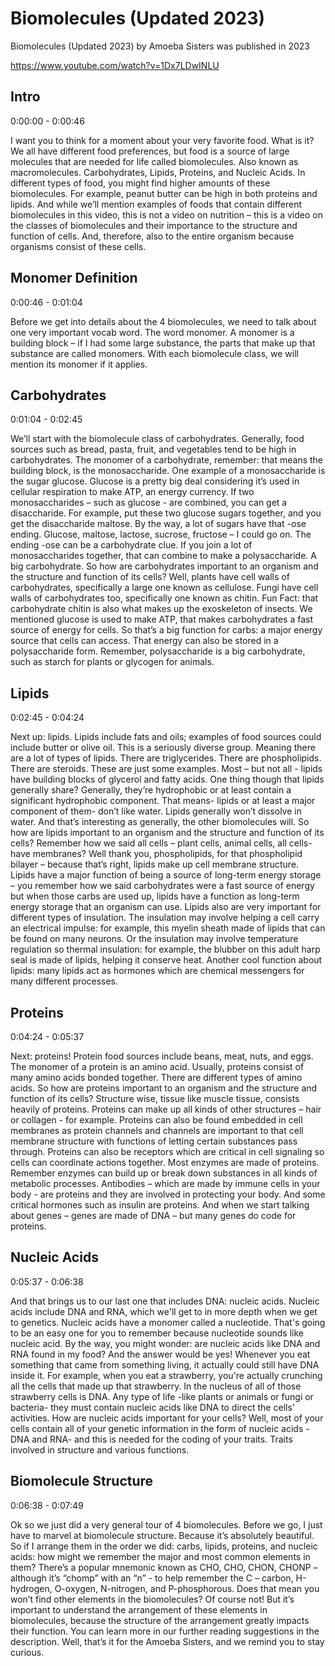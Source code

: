 # Biomolecules (Updated 2023)

Biomolecules (Updated 2023) by Amoeba Sisters was published in 2023

https://www.youtube.com/watch?v=1Dx7LDwINLU

## Intro

0:00:00 - 0:00:46

I want you to think for a moment about your very favorite food. What is it? We all have different food preferences, but food is a source of large molecules that are needed for life called biomolecules. Also known as macromolecules. Carbohydrates, Lipids, Proteins, and Nucleic Acids. In different types of food, you might find higher amounts of these biomolecules. For example, peanut butter can be high in both proteins and lipids. And while we’ll mention examples of foods that contain different biomolecules in this video, this is not a video on nutrition – this is a video on the classes of biomolecules and their importance to the structure and function of cells. And, therefore, also to the entire organism because organisms consist of these cells.

## Monomer Definition

0:00:46 - 0:01:04

Before we get into details about the 4 biomolecules, we need to talk about one very important vocab word. The word monomer. A monomer is a building block – if I had some large substance, the parts that make up that substance are called monomers. With each biomolecule class, we will mention its monomer if it applies.

## Carbohydrates

0:01:04 - 0:02:45

We’ll start with the biomolecule class of carbohydrates. Generally, food sources such as bread, pasta, fruit, and vegetables tend to be high in carbohydrates. The monomer of a carbohydrate, remember: that means the building block, is the monosaccharide. One example of a monosaccharide is the sugar glucose. Glucose is a pretty big deal considering it’s used in cellular respiration to make ATP, an energy currency. If two monosaccharides – such as glucose - are combined, you can get a disaccharide. For example, put these two glucose sugars together, and you get the disaccharide maltose. By the way, a lot of sugars have that -ose ending. Glucose, maltose, lactose, sucrose, fructose – I could go on. The ending -ose can be a carbohydrate clue. If you join a lot of monosaccharides together, that can combine to make a polysaccharide. A big carbohydrate. So how are carbohydrates important to an organism and the structure and function of its cells? Well, plants have cell walls of carbohydrates, specifically a large one known as cellulose. Fungi have cell walls of carbohydrates too, specifically one known as chitin. Fun Fact: that carbohydrate chitin is also what makes up the exoskeleton of insects. We mentioned glucose is used to make ATP, that makes carbohydrates a fast source of energy for cells. So that’s a big function for carbs: a major energy source that cells can access. That energy can also be stored in a polysaccharide form. Remember, polysaccharide is a big carbohydrate, such as starch for plants or glycogen for animals.

## Lipids

0:02:45 - 0:04:24

Next up: lipids. Lipids include fats and oils; examples of food sources could include butter or olive oil. This is a seriously diverse group. Meaning there are a lot of types of lipids. There are triglycerides. There are phospholipids. There are steroids. These are just some examples. Most – but not all - lipids have building blocks of glycerol and fatty acids. One thing though that lipids generally share? Generally, they’re hydrophobic or at least contain a significant hydrophobic component. That means- lipids or at least a major component of them- don’t like water. Lipids generally won’t dissolve in water. And that’s interesting as generally, the other biomolecules will. So how are lipids important to an organism and the structure and function of its cells? Remember how we said all cells – plant cells, animal cells, all cells- have membranes? Well thank you, phospholipids, for that phospholipid bilayer – because that’s right, lipids make up cell membrane structure. Lipids have a major function of being a source of long-term energy storage – you remember how we said carbohydrates were a fast source of energy but when those carbs are used up, lipids have a function as long-term energy storage that an organism can use. Lipids also are very important for different types of insulation. The insulation may involve helping a cell carry an electrical impulse: for example, this myelin sheath made of lipids that can be found on many neurons. Or the insulation may involve temperature regulation so thermal insulation: for example, the blubber on this adult harp seal is made of lipids, helping it conserve heat. Another cool function about lipids: many lipids act as hormones which are chemical messengers for many different processes.

## Proteins

0:04:24 - 0:05:37

Next: proteins! Protein food sources include beans, meat, nuts, and eggs. The monomer of a protein is an amino acid. Usually, proteins consist of many amino acids bonded together. There are different types of amino acids. So how are proteins important to an organism and the structure and function of its cells? Structure wise, tissue like muscle tissue, consists heavily of proteins. Proteins can make up all kinds of other structures – hair or collagen - for example. Proteins can also be found embedded in cell membranes as protein channels and channels are important to that cell membrane structure with functions of letting certain substances pass through. Proteins can also be receptors which are critical in cell signaling so cells can coordinate actions together. Most enzymes are made of proteins. Remember enzymes can build up or break down substances in all kinds of metabolic processes. Antibodies – which are made by immune cells in your body - are proteins and they are involved in protecting your body. And some critical hormones such as insulin are proteins. And when we start talking about genes – genes are made of DNA – but many genes do code for proteins.

## Nucleic Acids

0:05:37 - 0:06:38

And that brings us to our last one that includes DNA: nucleic acids. Nucleic acids include DNA and RNA, which we'll get to in more depth when we get to genetics. Nucleic acids have a monomer called a nucleotide. That's going to be an easy one for you to remember because nucleotide sounds like nucleic acid. By the way, you might wonder: are nucleic acids like DNA and RNA found in my food? And the answer would be yes! Whenever you eat something that came from something living, it actually could still have DNA inside it. For example, when you eat a strawberry, you're actually crunching all the cells that made up that strawberry. In the nucleus of all of those strawberry cells is DNA. Any type of life -like plants or animals or fungi or bacteria- they must contain nucleic acids like DNA to direct the cells' activities. How are nucleic acids important for your cells? Well, most of your cells contain all of your genetic information in the form of nucleic acids -DNA and RNA- and this is needed for the coding of your traits. Traits involved in structure and various functions.

## Biomolecule Structure

0:06:38 - 0:07:49

Ok so we just did a very general tour of 4 biomolecules. Before we go, I just have to marvel at biomolecule structure. Because it’s absolutely beautiful. So if I arrange them in the order we did: carbs, lipids, proteins, and nucleic acids: how might we remember the major and most common elements in them? There’s a popular mnemonic known as CHO, CHO, CHON, CHONP – although it’s “chomp” with an “n” - to help remember the C – carbon, H-hydrogen, O-oxygen, N-nitrogen, and P-phosphorous. Does that mean you won’t find other elements in the biomolecules? Of course not! But it’s important to understand the arrangement of these elements in biomolecules, because the structure of the arrangement greatly impacts their function. You can learn more in our further reading suggestions in the description. Well, that’s it for the Amoeba Sisters, and we remind you to stay curious.
